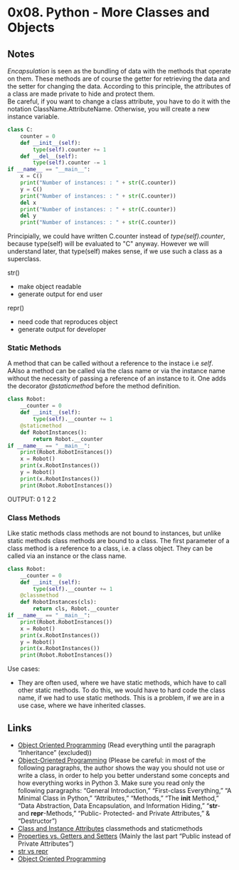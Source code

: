 # 0x08. Python - More Classes and Objects
## Notes
*Encapsulation* is seen as the bundling of data with the methods that operate on them. These methods are of course the getter for retrieving the data and the setter for changing the data. According to this principle, the attributes of a class are made private to hide and protect them.   
Be careful, if you want to change a class attribute, you have to do it with the notation ClassName.AttributeName. Otherwise, you will create a new instance variable.  
```python
class C: 
    counter = 0
    def __init__(self): 
        type(self).counter += 1
    def __del__(self):
        type(self).counter -= 1
if __name__ == "__main__":
    x = C()
    print("Number of instances: : " + str(C.counter))
    y = C()
    print("Number of instances: : " + str(C.counter))
    del x
    print("Number of instances: : " + str(C.counter))
    del y
    print("Number of instances: : " + str(C.counter))
```
Principially, we could have written C.counter instead of *type(self).counter*, because type(self) will be evaluated to "C" anyway. However we will understand later, that type(self) makes sense, if we use such a class as a superclass.  

str()	
+ make object readable	
+ generate output for end user	

repr()
+ need code that reproduces object  
+ generate output for developer
### Static Methods
A method that can be called without a reference to the instace i.e *self*. AAlso a method  can be called via the class name or via the instance name without the necessity of passing a reference of an instance to it. One adds the decorator *@staticmethod* before the method definition. 

```python
class Robot:
    __counter = 0
    def __init__(self):
        type(self).__counter += 1
    @staticmethod
    def RobotInstances():
        return Robot.__counter
if __name__ == "__main__":
    print(Robot.RobotInstances())
    x = Robot()
    print(x.RobotInstances())
    y = Robot()
    print(x.RobotInstances())
    print(Robot.RobotInstances())
```
OUTPUT:
0
1
2
2
### Class Methods
Like static methods class methods are not bound to instances, but unlike static methods class methods are bound to a class. The first parameter of a class method is a reference to a class, i.e. a class object. They can be called via an instance or the class name.

```python
class Robot:
    __counter = 0
    def __init__(self):
        type(self).__counter += 1
    @classmethod
    def RobotInstances(cls):
        return cls, Robot.__counter
if __name__ == "__main__":
    print(Robot.RobotInstances())
    x = Robot()
    print(x.RobotInstances())
    y = Robot()
    print(x.RobotInstances())
    print(Robot.RobotInstances())
```

Use cases:
+ They are often used, where we have static methods, which have to call other static methods. To do this, we would have to hard code the class name, if we had to use static methods. This is a problem, if we are in a use case, where we have inherited classes.  

## Links
+ [Object Oriented Programming](https://python.swaroopch.com/oop.html) (Read everything until the paragraph “Inheritance” (excluded))
+ [Object-Oriented Programming](https://python-course.eu/oop/object-oriented-programming.php) (Please be careful: in most of the following paragraphs, the author shows the way you should not use or write a class, in order to help you better understand some concepts and how everything works in Python 3. Make sure you read only the following paragraphs: “General Introduction,” “First-class Everything,” “A Minimal Class in Python,” “Attributes,” “Methods,” “The __init__ Method,” “Data Abstraction, Data Encapsulation, and Information Hiding,” “__str__- and __repr__-Methods,” “Public- Protected- and Private Attributes,” & “Destructor”)
+ [Class and Instance Attributes](https://python-course.eu/oop/class-instance-attributes.php )
classmethods and staticmethods
+ [Properties vs. Getters and Setters](https://python-course.eu/oop/properties-vs-getters-and-setters.php) (Mainly the last part “Public instead of Private Attributes”)
+ [str vs repr](https://shipit.dev/posts/python-str-vs-repr.html)   
+ [Object Oriented Programming](https://python.swaroopch.com/oop.html )  
